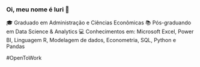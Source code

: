 ### Oi, meu nome é Iuri 👋

🎓 Graduado em Administração e Ciências Econômicas
📚 Pós-graduando em Data Science & Analytics
💻 Conhecimentos em: Microsoft Excel, Power BI, Linguagem R, Modelagem de dados, Econometria, SQL, Python e Pandas


#OpenToWork

<!--
**iurialb/iurialb** is a ✨ _special_ ✨ repository because its `README.md` (this file) appears on your GitHub profile.

Here are some ideas to get you started:

- 🔭 I’m currently working on ...
- 🌱 I’m currently learning ...
- 👯 I’m looking to collaborate on ...
- 🤔 I’m looking for help with ...
- 💬 Ask me about ...
- 📫 How to reach me: ...
- 😄 Pronouns: ...
- ⚡ Fun fact: ...
-->
